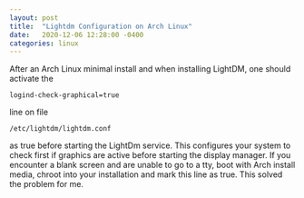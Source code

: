 ```yaml
---
layout: post
title:  "Lightdm Configuration on Arch Linux"
date:   2020-12-06 12:28:00 -0400
categories: linux
---
```


After an Arch Linux minimal install and when installing LightDM, one should activate the
```
logind-check-graphical=true
```
line on file
```
/etc/lightdm/lightdm.conf
```
as true before starting the LightDm service. This configures your system to check first if graphics are active before starting the display manager. If you encounter a blank screen and are unable to go to a tty, boot with Arch install media, chroot into your installation and mark this line as true. This solved the problem for me.
